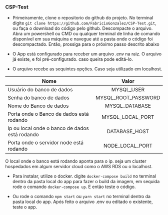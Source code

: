 ### CSP-Test

- Primeiramente, clone o repositorio do github do projeto.
  No terminal digite `git clone https://github.com/FabricioGonzalez/CSP-Test.git`, ou faça o download do código pelo github. Descompacte o arquivo. Abra um powershell ou CMD ou qualquer terminal de linha de comando disponível em sua máquina e navegue até a pasta onde o código foi descompactado. Então, prossiga para o próximo passo descrito abaixo

- O App está configurado para receber um arquivo .env na raiz. O arquivo já existe, e foi pré-configurado. caso queira pode editá-lo.

- O arquivo recebe as sequintes opções. Caso seja utilizado em localhost.

| Nome                                           |        Valor        |
| ---------------------------------------------- | :-----------------: |
| Usuário do banco de dados                      |     MYSQL_USER      |
| Senha do banco de dados                        | MYSQL_ROOT_PASSWORD |
| Nome do Banco de dados                         |   MYSQL_DATABASE    |
| Porta onde o Banco de dados está rodando       |  MYSQL_LOCAL_PORT   |
| Ip ou local onde o banco de dados está rodando |    DATABASE_HOST    |
| Porta onde o servidor node está rodando        |   NODE_LOCAL_PORT   |

O local onde o banco está rodando aponta para o ip. seja um cluster hospedados em algum servidor cloud como o AWS RDS ou o localhost.

- Para instalar, utilize o docker. digite `docker-compose build` no terminal dentro da pasta local do app para fazer o build da imagem, em sequida rode o comando `docker-compose up`. E então teste o código.

- Ou rode o comando `npm start` ou `yarn start` no terminal dentro da pasta local do app.
  Após feito o arquivo .env ou editado o existente, teste o app.
